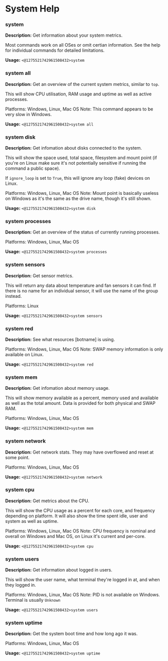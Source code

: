 # System Help

### system

**Description:** Get information about your system metrics.

Most commands work on all OSes or omit certian information.
See the help for individual commands for detailed limitations.

**Usage:** `<@1275521742961508432>system`

### system all

**Description:** Get an overview of the current system metrics, similar to `top`.

This will show CPU utilisation, RAM usage and uptime as well as
active processes.

Platforms: Windows, Linux, Mac OS
Note: This command appears to be very slow in Windows.

**Usage:** `<@1275521742961508432>system all`

### system disk

**Description:** Get infomation about disks connected to the system.

This will show the space used, total space, filesystem and
mount point (if you're on Linux make sure it's not potentially
sensitive if running the command a public space).

If `ignore_loop` is set to `True`, this will ignore any loop (fake) devices on Linux.

Platforms: Windows, Linux, Mac OS
Note: Mount point is basically useless on Windows as it's the
same as the drive name, though it's still shown.

**Usage:** `<@1275521742961508432>system disk`

### system processes

**Description:** Get an overview of the status of currently running processes.

Platforms: Windows, Linux, Mac OS

**Usage:** `<@1275521742961508432>system processes`

### system sensors

**Description:** Get sensor metrics.

This will return any data about temperature and fan sensors it can find.
If there is no name for an individual sensor, it will use the name of the
group instead.

Platforms: Linux

**Usage:** `<@1275521742961508432>system sensors`

### system red

**Description:** See what resources [botname] is using.

Platforms: Windows, Linux, Mac OS
Note: SWAP memory information is only available on Linux.

**Usage:** `<@1275521742961508432>system red`

### system mem

**Description:** Get infomation about memory usage.

This will show memory available as a percent, memory used and available as well
as the total amount. Data is provided for both physical and SWAP RAM.

Platforms: Windows, Linux, Mac OS

**Usage:** `<@1275521742961508432>system mem`

### system network

**Description:** Get network stats. They may have overflowed and reset at some point.

Platforms: Windows, Linux, Mac OS

**Usage:** `<@1275521742961508432>system network`

### system cpu

**Description:** Get metrics about the CPU.

This will show the CPU usage as a percent for each core, and frequency depending on
platform.
It will also show the time spent idle, user and system as well as uptime.

Platforms: Windows, Linux, Mac OS
Note: CPU frequency is nominal and overall on Windows and Mac OS,
on Linux it's current and per-core.

**Usage:** `<@1275521742961508432>system cpu`

### system users

**Description:** Get information about logged in users.

This will show the user name, what terminal they're logged in at,
and when they logged in.

Platforms: Windows, Linux, Mac OS
Note: PID is not available on Windows. Terminal is usually `Unknown`

**Usage:** `<@1275521742961508432>system users`

### system uptime

**Description:** Get the system boot time and how long ago it was.

Platforms: Windows, Linux, Mac OS

**Usage:** `<@1275521742961508432>system uptime`

